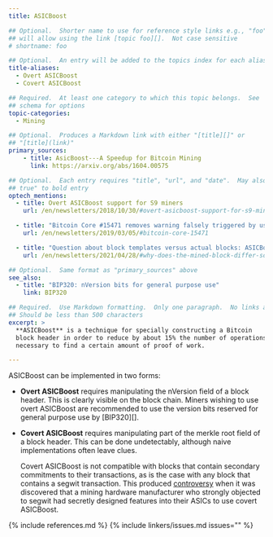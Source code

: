 ```yaml
---
title: ASICBoost

## Optional.  Shorter name to use for reference style links e.g., "foo"
## will allow using the link [topic foo][].  Not case sensitive
# shortname: foo

## Optional.  An entry will be added to the topics index for each alias
title-aliases:
  - Overt ASICBoost
  - Covert ASICBoost

## Required.  At least one category to which this topic belongs.  See
## schema for options
topic-categories:
  - Mining

## Optional.  Produces a Markdown link with either "[title][]" or
## "[title](link)"
primary_sources:
    - title: AsicBoost---A Speedup for Bitcoin Mining
      link: https://arxiv.org/abs/1604.00575

## Optional.  Each entry requires "title", "url", and "date".  May also use "feature:
## true" to bold entry
optech_mentions:
  - title: Overt ASICBoost support for S9 miners
    url: /en/newsletters/2018/10/30/#overt-asicboost-support-for-s9-miners

  - title: "Bitcoin Core #15471 removes warning falsely triggered by use of overt ASICBoost"
    url: /en/newsletters/2019/03/05/#bitcoin-core-15471

  - title: "Question about block templates versus actual blocks: ASICBoost explains one difference"
    url: /en/newsletters/2021/04/28/#why-does-the-mined-block-differ-so-much-from-the-block-template

## Optional.  Same format as "primary_sources" above
see_also:
  - title: "BIP320: nVersion bits for general purpose use"
    link: BIP320

## Required.  Use Markdown formatting.  Only one paragraph.  No links allowed.
## Should be less than 500 characters
excerpt: >
  **ASICBoost** is a technique for specially constructing a Bitcoin
  block header in order to reduce by about 15% the number of operations
  necessary to find a certain amount of proof of work.

---
```

ASICBoost can be implemented in two forms:

- **Overt ASICBoost** requires manipulating the nVersion field of a
  block header.  This is clearly visible on the block chain.  Miners
  wishing to use overt ASICBoost are recommended to use the version bits
  reserved for general purpose use by [BIP320][].

- **Covert ASICBoost** requires manipulating part of the merkle root
  field of a block header.  This can be done undetectably, although
  naive implementations often leave clues.

  Covert ASICBoost is not compatible with blocks that contain
  secondary commitments to their transactions, as is the case with any
  block that contains a segwit transaction.  This produced
  [controversy][segwit asicboost] when it was discovered that a mining
  hardware manufacturer who strongly objected to segwit had secretly
  designed features into their ASICs to use covert ASICBoost.

[segwit asicboost]: /en/topics/soft-fork-activation/#2016-7-bip9-bip148-and-bip91-the-bip141143-segwit-activation

{% include references.md %}
{% include linkers/issues.md issues="" %}
